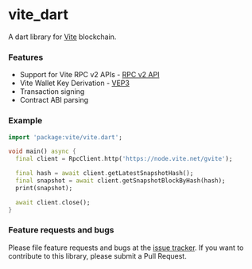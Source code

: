 # vite_dart

A dart library for [Vite](https://vite.org) blockchain.

### Features

- Support for Vite RPC v2 APIs - [RPC v2 API](https://docs.vite.org/vite-docs/api/rpc)
- Vite Wallet Key Derivation - [VEP3](https://docs.vite.org/vite-docs/vep/vep-3.html)
- Transaction signing
- Contract ABI parsing

### Example

```dart
import 'package:vite/vite.dart';

void main() async {
  final client = RpcClient.http('https://node.vite.net/gvite');

  final hash = await client.getLatestSnapshotHash();
  final snapshot = await client.getSnapshotBlockByHash(hash);
  print(snapshot);

  await client.close();
}
```

### Feature requests and bugs

Please file feature requests and bugs at the [issue tracker][tracker].
If you want to contribute to this library, please submit a Pull Request.

[tracker]: https://github.com/viterium/vite_dart/issues/new
